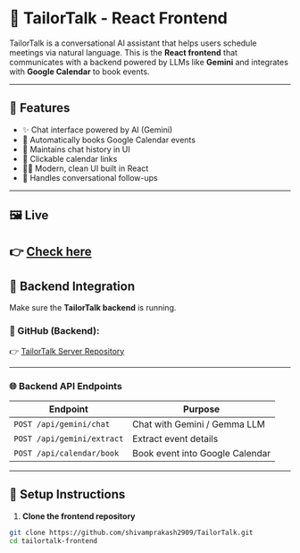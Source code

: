 # 🤖 TailorTalk - React Frontend

TailorTalk is a conversational AI assistant that helps users schedule meetings via natural language. This is the **React frontend** that communicates with a backend powered by LLMs like **Gemini** and integrates with **Google Calendar** to book events.

---

## 🚀 Features

- ✨ Chat interface powered by AI (Gemini)
- 📅 Automatically books Google Calendar events
- 🧠 Maintains chat history in UI
- 🔗 Clickable calendar links
- 🧑‍💻 Modern, clean UI built in React
- 💬 Handles conversational follow-ups

---

## 🖼️ Live

## **👉 [Check here](https://tailor-talk-mu.vercel.app)**

## 🧩 Backend Integration

Make sure the **TailorTalk backend** is running.

### 🔗 GitHub (Backend):

👉 [TailorTalk Server Repository](https://github.com/shivamprakash2909/TailorTalk-Server)

---

### 🌐 Backend API Endpoints

| Endpoint                   | Purpose                         |
| -------------------------- | ------------------------------- |
| `POST /api/gemini/chat`    | Chat with Gemini / Gemma LLM    |
| `POST /api/gemini/extract` | Extract event details           |
| `POST /api/calendar/book`  | Book event into Google Calendar |

---

## 🔧 Setup Instructions

1. **Clone the frontend repository**

```bash
git clone https://github.com/shivamprakash2909/TailorTalk.git
cd tailortalk-frontend
```
